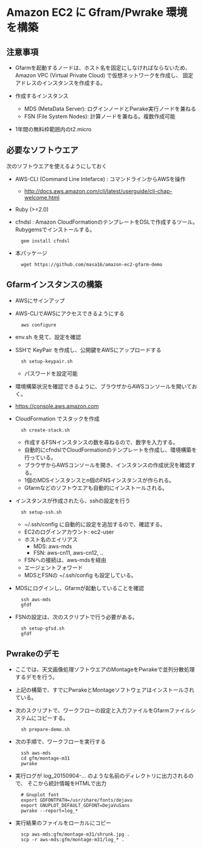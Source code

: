 # Amazon EC2 に Gfram/Pwrake 環境を構築
## 注意事項

* Gfarmを起動するノードは、ホスト名を固定にしなければならないため、
Amazon VPC (Virtual Private Cloud) で仮想ネットワークを作成し、
固定アドレスのインスタンスを作成する。

* 作成するインスタンス
  * MDS (MetaData Server): ログインノードとPwrake実行ノードを兼ねる
  * FSN (File System Nodes): 計算ノードを兼ねる。複数作成可能

* 1年間の無料枠範囲内のt2.micro

## 必要なソフトウエア

次のソフトウエアを使えるようにしておく
* AWS-CLI (Command Line Intefarce) : コマンドラインからAWSを操作
  * http://docs.aws.amazon.com/cli/latest/userguide/cli-chap-welcome.html
* Ruby (>=2.0)
* cfndsl : Amazon CloudFormationのテンプレートをDSLで作成するツール。
  Rubygemsでインストールする。

        gem install cfndsl

* 本パッケージ

        wget https://github.com/masa16/amazon-ec2-gfarm-demo

## Gfarmインスタンスの構築

* AWSにサインアップ

* AWS-CLIでAWSにアクセスできるようにする

        aws configure

* env.sh を見て、設定を確認

* SSHで KeyPair を作成し、公開鍵をAWSにアップロードする

        sh setup-keypair.sh

    * パスワードを設定可能

* 環境構築状況を確認できるように、ブラウザからAWSコンソールを開いておく。

* https://console.aws.amazon.com

* CloudFormation でスタックを作成

        sh create-stack.sh

    * 作成するFSNインスタンスの数を尋ねるので、数字を入力する。
    * 自動的にcfndslでCloudFormationのテンプレートを作成し、環境構築を行っている。
    * ブラウザからAWSコンソールを開き、インスタンスの作成状況を確認する。
    * 1個のMDSインスタンスとn個のFNSインスタンスが作られる。
    * Gfarmなどのソフトウエアも自動的にインストールされる。

* インスタンスが作成されたら、sshの設定を行う

        sh setup-ssh.sh

    * ~/.ssh/config に自動的に設定を追加するので、確認する。
    * EC2のログインアカウント: ec2-user
    * ホスト名のエイリアス
      * MDS: aws-mds
      * FSN: aws-cn11, aws-cn12, ..
    * FSNへの接続は、aws-mdsを経由
    * エージェントフォワード
    * MDSとFSNの ~/.ssh/config も設定している。

* MDSにログインし、Gfarmが起動していることを確認

        ssh aws-mds
        gfdf

* FSNの設定は、次のスクリプトで行う必要がある。

        sh setup-gfsd.sh
        gfdf

## Pwrakeのデモ

* ここでは、天文画像処理ソフトウエアのMontageをPwrakeで並列分散処理するデモを行う。
* 上記の構築で、すでにPwrakeとMontageソフトウェアはインストールされている。
* 次のスクリプトで、ワークフローの設定と入力ファイルをGfarmファイルシステムにコピーする。

        sh prepare-demo.sh

* 次の手順で、ワークフローを実行する

        ssh aws-mds
        cd gfm/montage-m31
        pwrake

* 実行ログが log_20150904-... のような名前のディレクトリに出力されるので、
そこから統計情報をHTMLで出力

        # Gnuplot font
        export GDFONTPATH=/usr/share/fonts/dejavu
        export GNUPLOT_DEFAULT_GDFONT=DejaVuSans
        pwrake --report=log_*

* 実行結果のファイルをローカルにコピー

        scp aws-mds:gfm/montage-m31/shrunk.jpg .
        scp -r aws-mds:gfm/montage-m31/log_* .

